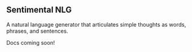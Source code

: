 ## Sentimental NLG

A natural language generator that articulates simple thoughts as words, phrases, and sentences.

Docs coming soon!